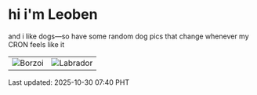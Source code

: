 # hi i'm Leoben

and i like dogs—so have some random dog pics that change whenever my CRON feels like it

|  |  |
|--------|----------|
| ![Borzoi](https://random-dog-vercel.vercel.app/api/random-borzoi?v=1761781255) | ![Labrador](https://random-dog-vercel.vercel.app/api/random-labrador?v=1761781255) |

Last updated: 2025-10-30 07:40 PHT
